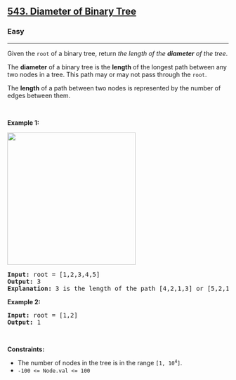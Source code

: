 <h2><a href="https://leetcode.com/problems/diameter-of-binary-tree/">543. Diameter of Binary Tree</a></h2><h3>Easy</h3><hr><div style="user-select: auto;"><p style="user-select: auto;">Given the <code style="user-select: auto;">root</code> of a binary tree, return <em style="user-select: auto;">the length of the <strong style="user-select: auto;">diameter</strong> of the tree</em>.</p>

<p style="user-select: auto;">The <strong style="user-select: auto;">diameter</strong> of a binary tree is the <strong style="user-select: auto;">length</strong> of the longest path between any two nodes in a tree. This path may or may not pass through the <code style="user-select: auto;">root</code>.</p>

<p style="user-select: auto;">The <strong style="user-select: auto;">length</strong> of a path between two nodes is represented by the number of edges between them.</p>

<p style="user-select: auto;">&nbsp;</p>
<p style="user-select: auto;"><strong style="user-select: auto;">Example 1:</strong></p>
<img alt="" src="https://assets.leetcode.com/uploads/2021/03/06/diamtree.jpg" style="width: 292px; height: 302px; user-select: auto;">
<pre style="position: relative; user-select: auto;"><strong style="user-select: auto;">Input:</strong> root = [1,2,3,4,5]
<strong style="user-select: auto;">Output:</strong> 3
<strong style="user-select: auto;">Explanation:</strong> 3 is the length of the path [4,2,1,3] or [5,2,1,3].
<div class="open_grepper_editor" title="Edit &amp; Save To Grepper" style="user-select: auto;"></div></pre>

<p style="user-select: auto;"><strong style="user-select: auto;">Example 2:</strong></p>

<pre style="position: relative; user-select: auto;"><strong style="user-select: auto;">Input:</strong> root = [1,2]
<strong style="user-select: auto;">Output:</strong> 1
<div class="open_grepper_editor" title="Edit &amp; Save To Grepper" style="user-select: auto;"></div></pre>

<p style="user-select: auto;">&nbsp;</p>
<p style="user-select: auto;"><strong style="user-select: auto;">Constraints:</strong></p>

<ul style="user-select: auto;">
	<li style="user-select: auto;">The number of nodes in the tree is in the range <code style="user-select: auto;">[1, 10<sup style="user-select: auto;">4</sup>]</code>.</li>
	<li style="user-select: auto;"><code style="user-select: auto;">-100 &lt;= Node.val &lt;= 100</code></li>
</ul>
</div>